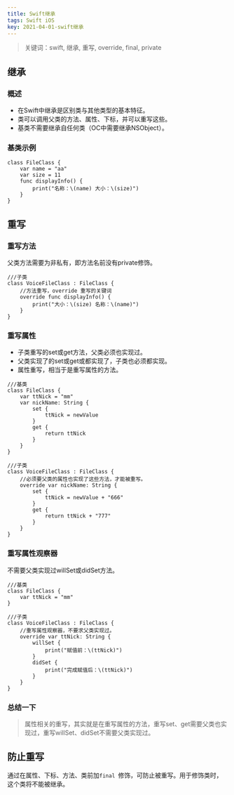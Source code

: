 ```yaml
---
title: Swift继承
tags: Swift iOS
key: 2021-04-01-swift继承
---
```

> 关键词：swift, 继承, 重写, override, final, private

## 继承

### 概述

* 在Swift中继承是区别类与其他类型的基本特征。
* 类可以调用父类的方法、属性、下标，并可以重写这些。
* 基类不需要继承自任何类（OC中需要继承NSObject）。

### 基类示例

```
class FileClass {
    var name = "aa"
    var size = 11
    func displayInfo() {
        print("名称：\(name) 大小：\(size)")
    }
}
```

## 重写

### 重写方法

父类方法需要为非私有，即方法名前没有private修饰。

```
///子类
class VoiceFileClass : FileClass {
    //方法重写，override 重写的关键词
    override func displayInfo() {
        print("大小：\(size) 名称：\(name)")
    }
}
```

### 重写属性

* 子类重写的set或get方法，父类必须也实现过。
* 父类实现了的set或get或都实现了，子类也必须都实现。
* 属性重写，相当于是重写属性的方法。

```
///基类
class FileClass {
    var ttNick = "mm"
    var nickName: String {
        set {
            ttNick = newValue
        }
        get {
            return ttNick
        }
    }
}

///子类
class VoiceFileClass : FileClass {
    //必须要父类的属性也实现了这些方法，才能被重写。
    override var nickName: String {
        set {
            ttNick = newValue + "666"
        }
        get {
            return ttNick + "777"
        }
    }
}
```

### 重写属性观察器

不需要父类实现过willSet或didSet方法。

```
///基类
class FileClass {
    var ttNick = "mm"
}

///子类
class VoiceFileClass : FileClass {
    //重写属性观察器，不要求父类实现过。
    override var ttNick: String {
        willSet {
            print("赋值前：\(ttNick)")
        }
        didSet {
            print("完成赋值后：\(ttNick)")
        }
    }
}
```

### 总结一下

> 属性相关的重写，其实就是在重写属性的方法，重写set、get需要父类也实现过，重写willSet、didSet不需要父类实现过。

## 防止重写

通过在属性、下标、方法、类前加`final `修饰，可防止被重写。用于修饰类时，这个类将不能被继承。
